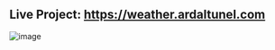## Live Project: https://weather.ardaltunel.com

![image](https://github.com/ardaltunel/weather-app/assets/35379428/a7577eb8-67bf-498e-a40d-19a89517db8d)
